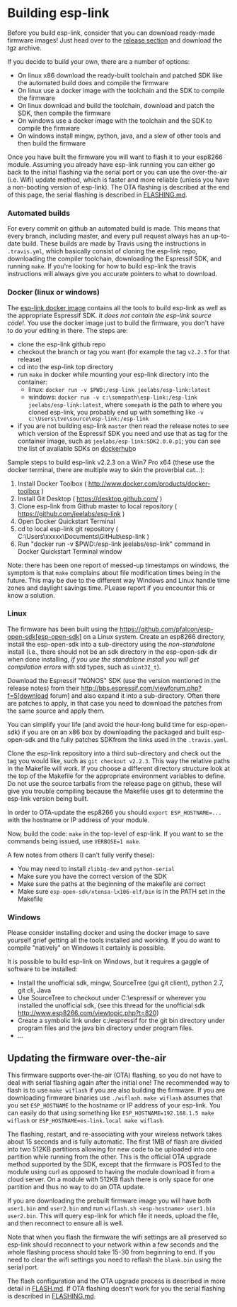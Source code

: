 Building esp-link
=================

Before you build esp-link, consider that you can download ready-made firmware images!
Just head over to the [release section](https://github.com/jeelabs/esp-link/releases)
and download the tgz archive.

If you decide to build your own, there are a number of options:
- On linux x86 download the ready-built toolchain and patched SDK like the automated build does
  and compile the firmware
- On linux use a docker image with the toolchain and the SDK to compile the firmware
- On linux download and build the toolchain, download and patch the SDK, then compile the firmware
- On windows use a docker image with the toolchain and the SDK to compile the firmware
- On windows install mingw, python, java, and a slew of other tools and then build the
  firmware

Once you have built the firmware you will want to flash it to your esp8266 module.
Assuming you already have esp-link running you can either go back to the initial flashing
via the serial port or you can use the over-the-air (i.e. Wifi) update method, which is faster
and more reliable (unless you have a non-booting version of esp-link).
The OTA flashing is described at the end of this page,
the serial flashing is described in [FLASHING.md](FLASHING.md).

### Automated builds

For every commit on github an automated build is made. This means that every branch, including
master, and every pull request always has an up-to-date build. These builds are made by Travis
using the instructions in `.travis.yml`, which basically consist of cloning the esp-link repo,
downloading the compiler toolchain, downloading the Espressif SDK, and running `make`.
If you're looking for how to build esp-link the travis instructions will always give you
accurate pointers to what to download.

### Docker (linux or windows)

The [esp-link docker image](https://hub.docker.com/r/jeelabs/esp-link/) contains all the
tools to build esp-link as well as the appropriate Espressif SDK. *It does not contain the
esp-link source code!*. You use the docker image just to build the firmware, you don't have
to do your editing in there. The steps are:
- clone the esp-link github repo
- checkout the branch or tag you want (for example the tag `v2.2.3` for that release)
- cd into the esp-link top directory
- run `make` in docker while mounting your esp-link directory into the container:
  - linux: `docker run -v $PWD:/esp-link jeelabs/esp-link:latest`
  - windows: `docker run -v c:\somepath\esp-link:/esp-link jeelabs/esp-link:latest`,
    where `somepath` is the path to where you cloned esp-link, you probably end up with
    something like `-v c:\Users\tve\source\esp-link:/esp-link`
- if you are not building esp-link `master` then read the release notes to see which version of
  the Espressif SDK you need and use that as tag for the container image, such as
  `jeelabs/esp-link:SDK2.0.0.p1`; you can see the list of available SDKs on
  [dockerhub](https://hub.docker.com/r/jeelabs/esp-link/tags/)o

Sample steps to build esp-link v2.2.3 on a Win7 Pro x64 (these use the docker terminal, there
are multiple way to skin the proverbial cat...):
1) Install Docker Toolbox ( http://www.docker.com/products/docker-toolbox )
2) Install Git Desktop ( https://desktop.github.com/ )
3) Clone esp-link from Github master to local repository ( https://github.com/jeelabs/esp-link )
4) Open Docker Quickstart Terminal
5) cd to local esp-link git repository ( C:\Users\xxxxx\Documents\GitHub\esp-link )
6) Run "docker run -v $PWD:/esp-link jeelabs/esp-link" command in Docker Quickstart Terminal window

Note: there has been one report of messed-up timestamps on windows, the symptom is that `make`
complains about file modification times being in the future. This may be due to the different
way Windows and Linux handle time zones and daylight savings time. PLease report if you
encounter this or know a solution.

### Linux

The firmware has been built using the https://github.com/pfalcon/esp-open-sdk[esp-open-sdk]
on a Linux system. Create an esp8266 directory, install the esp-open-sdk into a sub-directory
using the *non-standalone* install (i.e., there should not be an sdk directory in the esp-open-sdk
dir when done installing, *if you use the standalone install you will get compilation errors*
with std types, such as `uint32_t`).

Download the Espressif "NONOS" SDK (use the version mentioned in the release notes) from their
http://bbs.espressif.com/viewforum.php?f=5[download forum] and also expand it into a
sub-directory. Often there are patches to apply, in that case you need to download the patches
from the same source and apply them.

You can simplify your life (and avoid the hour-long build time for esp-open-sdk) if you are
on an x86 box by downloading the packaged and built esp-open-sdk and the fully patches SDKfrom the
links used in the `.travis.yaml`.

Clone the esp-link repository into a third sub-directory and check out the tag you would like,
such as `git checkout v2.2.3`.
This way the relative paths in the Makefile will work.
If you choose a different directory structure look at the top of the Makefile for the
appropriate environment variables to define.
Do not use the source tarballs from the release page on github,
these will give you trouble compiling because the Makefile uses git to determine the esp-link
version being built.

In order to OTA-update the esp8266 you should `export ESP_HOSTNAME=...` with the hostname or
IP address of your module.

Now, build the code: `make` in the top-level of esp-link. If you want to se the commands being
issued, use `VERBOSE=1 make`.

A few notes from others (I can't fully verify these):

- You may need to install `zlib1g-dev` and `python-serial`
- Make sure you have the correct version of the SDK
- Make sure the paths at the beginning of the makefile are correct
- Make sure `esp-open-sdk/xtensa-lx106-elf/bin` is in the PATH set in the Makefile

### Windows

Please consider installing docker and using the docker image to save yourself grief getting all
the tools installed and working.
If you do want to compile "natively" on Windows it certainly is possible.

It is possible to build esp-link on Windows, but it requires a gaggle of software to be installed:

- Install the unofficial sdk, mingw, SourceTree (gui git client), python 2.7, git cli, Java
- Use SourceTree to checkout under C:\espressif or wherever you installed the unofficial sdk,
  (see this thread for the unofficial sdk http://www.esp8266.com/viewtopic.php?t=820)
- Create a symbolic link under c:/espressif for the git bin directory under program files and
  the java bin directory under program files.
- ...

## Updating the firmware over-the-air

This firmware supports over-the-air (OTA) flashing, so you do not have to deal with serial
flashing again after the initial one! The recommended way to flash is to use `make wiflash`
if you are also building the firmware.
If you are downloading firmware binaries use `./wiflash`.
`make wiflash` assumes that you set `ESP_HOSTNAME` to the hostname or IP address of your esp-link.
You can easily do that using something like `ESP_HOSTNAME=192.168.1.5 make wiflash` or
`ESP_HOSTNAME=es-link.local make wiflash`.

The flashing, restart, and re-associating with your wireless network takes about 15 seconds
and is fully automatic. The first 1MB of flash are divided into two 512KB partitions allowing for new
code to be uploaded into one partition while running from the other. This is the official
OTA upgrade method supported by the SDK, except that the firmware is POSTed to the module
using curl as opposed to having the module download it from a cloud server. On a module with
512KB flash there is only space for one partition and thus no way to do an OTA update.

If you are downloading the prebuilt firmware image you will have both
`user1.bin` and `user2.bin` and run `wiflash.sh <esp-hostname> user1.bin user2.bin`.
This will query esp-link for which file it needs, upload the file, and then reconnect to
ensure all is well.

Note that when you flash the firmware the wifi settings are all preserved so esp-link should
reconnect to your network within a few seconds and the whole flashing process should take 15-30
from beginning to end. If you need to clear the wifi settings you need to reflash the `blank.bin`
using the serial port.

The flash configuration and the OTA upgrade process is described in more detail
in [FLASH.md](FLASH.md). If OTA flashing doesn't work for you the serial flashing is described
in [FLASHING.md](FLASHING.md).
